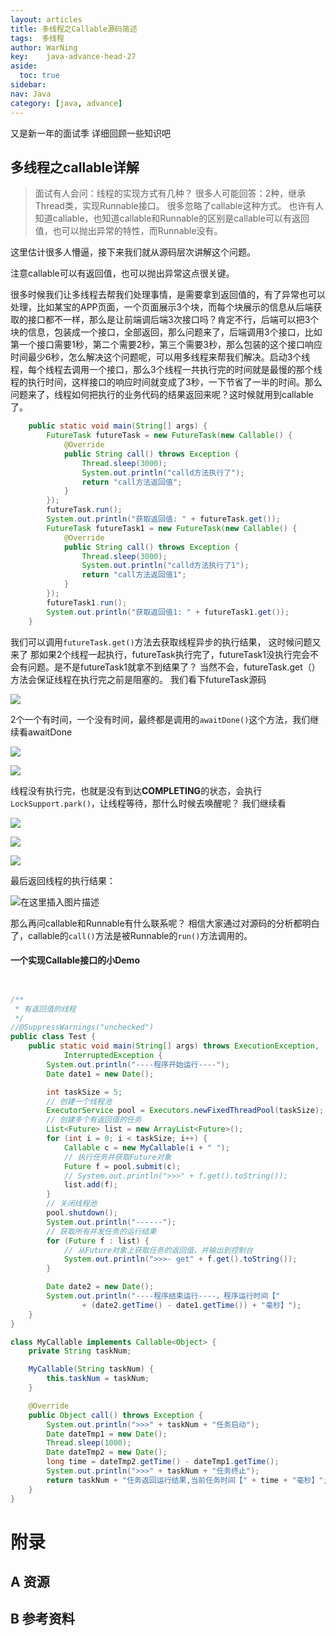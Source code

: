 ```yaml
---
layout: articles
title: 多线程之Callable源码简述
tags:  多线程
author: WarNing
key:    java-advance-head-27
aside:
  toc: true
sidebar:
nav: Java
category: [java, advance]
---
```


又是新一年的面试季
详细回顾一些知识吧

<!--more-->



## 多线程之callable详解

> 面试有人会问：线程的实现方式有几种？
> 很多人可能回答：2种，继承Thread类，实现Runnable接口。
> 很多忽略了callable这种方式。
> 也许有人知道callable，也知道callable和Runnable的区别是callable可以有返回值，也可以抛出异常的特性，而Runnable没有。

这里估计很多人懵逼，接下来我们就从源码层次讲解这个问题。

注意callable可以有返回值，也可以抛出异常这点很关键。

​		很多时候我们让多线程去帮我们处理事情，是需要拿到返回值的，有了异常也可以处理，比如某宝的APP页面，一个页面展示3个块，而每个块展示的信息从后端获取的接口都不一样，那么是让前端调后端3次接口吗？
​		肯定不行，后端可以把3个块的信息，包装成一个接口，全部返回，那么问题来了，后端调用3个接口，比如第一个接口需要1秒，第二个需要2秒，第三个需要3秒，那么包装的这个接口响应时间最少6秒，怎么解决这个问题呢，可以用多线程来帮我们解决。
​		启动3个线程，每个线程去调用一个接口，那么3个线程一共执行完的时间就是最慢的那个线程的执行时间，这样接口的响应时间就变成了3秒，一下节省了一半的时间。
​		那么问题来了，线程如何把执行的业务代码的结果返回来呢？这时候就用到callable了。

```java
    public static void main(String[] args) {
        FutureTask futureTask = new FutureTask(new Callable() {
            @Override
            public String call() throws Exception {
                Thread.sleep(3000);
                System.out.println("calld方法执行了");
                return "call方法返回值";
            }
        });
        futureTask.run();
        System.out.println("获取返回值: " + futureTask.get());
        FutureTask futureTask1 = new FutureTask(new Callable() {
            @Override
            public String call() throws Exception {
                Thread.sleep(3000);
                System.out.println("calld方法执行了1");
                return "call方法返回值1";
            }
        });
        futureTask1.run();
        System.out.println("获取返回值1: " + futureTask1.get());
    }
```

我们可以调用`futureTask.get()`方法去获取线程异步的执行结果，
这时候问题又来了
那如果2个线程一起执行，futureTask执行完了，futureTask1没执行完会不会有问题。是不是futureTask1就拿不到结果了？
当然不会，futureTask.get（）方法会保证线程在执行完之前是阻塞的。
我们看下futureTask源码

![](https://gitee.com/war-ning/picture/raw/master/blog//20220225172433.png)

2个一个有时间，一个没有时间，最终都是调用的`awaitDone()`这个方法，我们继续看awaitDone

![](https://gitee.com/war-ning/picture/raw/master/blog//20220225172534.png)

![](https://gitee.com/war-ning/picture/raw/master/blog//20220225172550.png)



线程没有执行完，也就是没有到达**COMPLETING**的状态，会执行`LockSupport.park()`，让线程等待，那什么时候去唤醒呢？
我们继续看

![](https://gitee.com/war-ning/picture/raw/master/blog//20220225172558.png)

![](https://gitee.com/war-ning/picture/raw/master/blog//20220225172609.png)

![](https://gitee.com/war-ning/picture/raw/master/blog//20220225172617.png)

最后返回线程的执行结果：

![在这里插入图片描述](https://img-blog.csdnimg.cn/20200930094214787.png?x-oss-process=image/watermark,type_ZmFuZ3poZW5naGVpdGk,shadow_10,text_aHR0cHM6Ly9ibG9nLmNzZG4ubmV0L3FxXzg0NDA4NTEyNw==,size_16,color_FFFFFF,t_70#pic_center)

那么再问callable和Runnable有什么联系呢？
相信大家通过对源码的分析都明白了，callable的`call()`方法是被Runnable的`run()`方法调用的。



#### 一个实现Callable接口的小Demo

```java


/**
 * 有返回值的线程
 */
//@SuppressWarnings("unchecked")
public class Test {
    public static void main(String[] args) throws ExecutionException,
            InterruptedException {
        System.out.println("----程序开始运行----");
        Date date1 = new Date();

        int taskSize = 5;
        // 创建一个线程池
        ExecutorService pool = Executors.newFixedThreadPool(taskSize);
        // 创建多个有返回值的任务
        List<Future> list = new ArrayList<Future>();
        for (int i = 0; i < taskSize; i++) {
            Callable c = new MyCallable(i + " ");
            // 执行任务并获取Future对象
            Future f = pool.submit(c);
            // System.out.println(">>>" + f.get().toString());
            list.add(f);
        }
        // 关闭线程池
        pool.shutdown();
        System.out.println("------");
        // 获取所有并发任务的运行结果
        for (Future f : list) {
            // 从Future对象上获取任务的返回值，并输出到控制台
            System.out.println(">>>- get" + f.get().toString());
        }

        Date date2 = new Date();
        System.out.println("----程序结束运行----，程序运行时间【"
                + (date2.getTime() - date1.getTime()) + "毫秒】");
    }
}

class MyCallable implements Callable<Object> {
    private String taskNum;

    MyCallable(String taskNum) {
        this.taskNum = taskNum;
    }

    @Override
    public Object call() throws Exception {
        System.out.println(">>>" + taskNum + "任务启动");
        Date dateTmp1 = new Date();
        Thread.sleep(1000);
        Date dateTmp2 = new Date();
        long time = dateTmp2.getTime() - dateTmp1.getTime();
        System.out.println(">>>" + taskNum + "任务终止");
        return taskNum + "任务返回运行结果,当前任务时间【" + time + "毫秒】";
    }
}
```

# 附录
## A 资源
## B 参考资料


